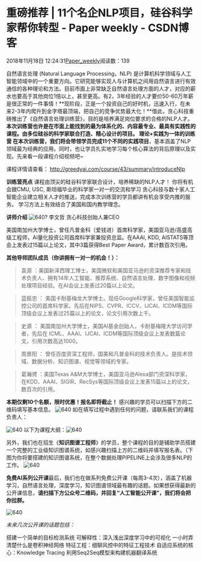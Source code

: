 
# 重磅推荐 | 11个名企NLP项目，硅谷科学家帮你转型 - Paper weekly - CSDN博客


2018年11月18日 12:24:31[Paper_weekly](https://me.csdn.net/c9Yv2cf9I06K2A9E)阅读数：139


自然语言处理 (Natural Language Processing，NLP) 是计算机科学领域与人工智能领域中的一个重要方向。它研究能够实现人与计算机之间用自然语言进行有效通信的各种理论和方法。目前市面上非常缺乏自然语言处理方面的人才，对应的薪水也要高于其他岗位1倍以上，甚至更高。有2，3年经验的人才要价50-60万年薪是很正常的一件事情！**现阶段，正是一个投资自己的好时机，迅速入行，在未来2-3年内爬升到金字塔最顶端，把自己的竞争优势最大化！**借此，贪心科技重磅推出了《自然语言处理训练营》，目的是培养满足岗位要求的合格的NLP人才。**本次训练营也许是在市面上能找到的最为体系化的、内容最专业、最具有实践性的课程。**由多位硅谷的科学家联合打造、精心设计的项目。
**理论+实践为一体的训练营**
在本次训练营，我们将会带领学员**完成11个不同的实践项目**，基本涵盖了NLP领域最为经典的应用。同时，也让学员扎实地学习每个核心算法的背后原理以及实现。先来看一段课程介绍视频吧~

课程详情请查看：
http://greedyai.com/course/43/summary/introduceNlp

**训练营亮点**
课程由顶尖的硅谷科学家联合设计，培养稀缺的NLP人才！
你将有机会跟CMU, USC, 斯坦福毕业的科学家一对一的交流和学习
贪心科技与数十家人工智能企业建立相关人才的推送，完成本次训练营的学员都讲有机会享受内推的服务。
学习方法上有效结合了美国和国内教学理念。

**讲师介绍**
![640?](https://ss.csdn.net/p?https://mmbiz.qpic.cn/mmbiz_png/K6CcD1eo0ib8GqJtOL585F4t57lQYNEHGkOYIynJIn5XtXjpgSoppe0ETVbAHmuMjL3vdtAZXOCHVRQlEfdMqcw/640?)
李文哲
贪心科技创始人兼CEO

美国南加州大学博士，曾任凡普金科（爱钱进）首席科学家，美国亚马逊/高盛高级工程师，AI量化投资公司首席科学家兼投资总监。在AAAI, KDD, AISTATS等顶会上发表过15篇以上论文，其中3篇获得Best Paper Award，累计数百次引用。

**其他导师团队成员（你讲拥有一对一的机会！）：**


> 袁源
> ：美国新泽西理工博士，美国微软和美国亚马逊的资深推荐专家和技术负责人、拥有14年人工智能、推荐系统、自然语言处理、数字图像和视频处理项目经验。在AI会议上发表过20篇以上论文。

> 蓝振忠
> ：
> 美国卡耐基梅龙大学博士。现任Google科学家，曾任美国智能监控公司的首席科学家。先后在NIPS、CVPR、ICCV、IJCAI、ICDM等国际顶级会议上发表过25篇以上的论文，论文引用次数上千。


> 史源
> ：
> 美国南加州大学博士，美国AI基金创始人，卡耐基梅隆大学访问学者，先后在 ICML、AAAI、IJCAI、ICDM等国际顶级会议上发表数篇论文，引用次数高达1000。


> 周景阳
> ：
> 曾任百度资深工程师，国美和凡普金科的技术负责人。是技术领域、数据分析、知识图谱、视觉等领域的专家。


> 葛瀚骋
> ：美国Texas A&M大学博士，美国亚马逊Alexa部门资深科学家，在KDD、AAAI、SIGIR、RecSys等国际顶级会议上发表15篇以上的论文，数百次的引用。

**本期仅剩10个名额，限时优惠！报名即将截止！**
感兴趣的学员可以扫描下方的二维码填写基本信息。
![640](https://ss.csdn.net/p?https://mmbiz.qpic.cn/mmbiz_png/K6CcD1eo0ibicxqVZJBm129Z5iaFRhUtYrXKS9XkpxBVGfbjo6UK6DGsAsquTib8yicOAgCawFLZevh3MMNc5thYwUw/640)
如在填写过程中遇到任何的问题，请联系我们的课程负责人：

![640](https://ss.csdn.net/p?https://mmbiz.qpic.cn/mmbiz_png/K6CcD1eo0ibicxqVZJBm129Z5iaFRhUtYrX0bwl7XK6qsgOoAzryeib9vdqIwVib8af5RyBCNzwJW5QmfOTcyVMuotA/640)
以下为课程大纲：![640](https://ss.csdn.net/p?https://mmbiz.qpic.cn/mmbiz_png/K6CcD1eo0ibic2bxACFqibReIP5NyWu7tknjkLWibLBAmtcJOEfgKQ69Vgbwp0PJAiae4AFYibIwDmbR1Shv1AeUVyxA/640)

另外，我们也在招生《**知识图谱工程师**》的学员，整个课程的目的是辅助学员搭建一个完整的工业级知识图谱系统，如感兴趣扫描上方的二维码并填写报名表。（下图为你将要搭建的知识图谱系统，在整个数据处理PIPELINE上会涉及很多NLP的工作。
![640](https://ss.csdn.net/p?https://mmbiz.qpic.cn/mmbiz_png/K6CcD1eo0ibicxqVZJBm129Z5iaFRhUtYrX6QJ27WFjQKsS5TslaX8CNGzVNstXuQeohfzuOSLxrsibRVIfud3NEdQ/640)

**免费AI系列公开课**最后，我们也在做系列免费公开课（每周3-4次），涵盖了机器学习，自然语言处理，深度学习，知识图谱领域最有趣的话题。如果想获得最新的公开课信息，**请扫描下方公众号二维码，并回复“人工智能公开课”，我们将会把你拉群。**

![640](https://ss.csdn.net/p?https://mmbiz.qpic.cn/mmbiz_png/K6CcD1eo0ibicxqVZJBm129Z5iaFRhUtYrXmCI3ubY7kYTqeJDWqDHAM91PsYvUoRNM5AqWUibUkmjogmnnAnu8aOA/640)

*未来几次公开课的话题包括：*

搭建一个简单的目标检测系统
可解释性：深入浅出深度学习中的可视化
一小时弄清楚什么是卷积神经网络
特征工程：细聊风控中的特征工程技术
自适应系统的核心：Knowledge Tracing
利用Seq2Seq模型来构建机器翻译系统


